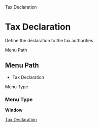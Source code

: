 
Tax Declaration
# Tax Declaration


Define the declaration to the tax authorities

Menu Path
## Menu Path



- Tax Declaration

Menu Type
### Menu Type

**Window**


[Tax Declaration](functional-guide/window/window-tax-declaration.md)